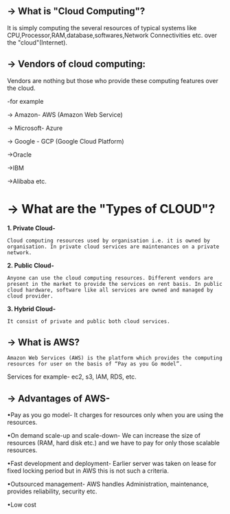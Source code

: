## -> What is "Cloud Computing"?

It is simply computing the several resources of typical systems like CPU,Processor,RAM,database,softwares,Network Connectivities etc. over the "cloud"(Internet).

## -> Vendors of cloud computing:

Vendors are nothing but those who provide these computing features over the cloud. 
 
 -for example
 
   -> Amazon- AWS (Amazon Web Service)
   
   -> Microsoft- Azure
   
   -> Google - GCP (Google Cloud Platform)  
   
   ->Oracle
   
   ->IBM
   
   ->Alibaba etc.

# -> What are the "Types of CLOUD"?

**1. Private Cloud-**

	Cloud computing resources used by organisation i.e. it is owned by organisation. In private cloud services are maintenances on a private network.
**2. Public Cloud-**

	Anyone can use the cloud computing resources. Different vendors are present in the market to provide the services on rent basis. In public cloud hardware, software like all services are owned and managed by cloud provider.
**3. Hybrid Cloud-**

	It consist of private and public both cloud services.
	
## -> What is AWS?

	Amazon Web Services (AWS) is the platform which provides the computing resources for user on the basis of “Pay as you Go model”.
Services for example- ec2, s3, IAM, RDS, etc.

## -> Advantages of AWS-
•Pay as you go model- 
It charges for resources only when you are using the resources.

•On demand scale-up and scale-down-
	We can increase the size of resources (RAM, hard disk etc.) and we have to pay for only those scalable resources.
	
•Fast development and deployment-
	Earlier server was taken on lease for fixed locking period but in AWS this is not such  a criteria.
	
•Outsourced management-
	AWS handles Administration, maintenance, provides reliability, security etc.
	
•Low cost 
